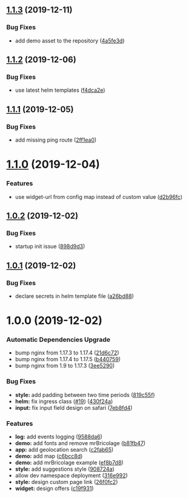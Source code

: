 ## [1.1.3](https://github.com/Leadformance/bridge-widget-demo/compare/v1.1.2...v1.1.3) (2019-12-11)


### Bug Fixes

* add demo asset to the repository ([4a5fe3d](https://github.com/Leadformance/bridge-widget-demo/commit/4a5fe3d66954aeaa4b137399bab07386581bc9b8))

## [1.1.2](https://github.com/Leadformance/bridge-widget-demo/compare/v1.1.1...v1.1.2) (2019-12-06)


### Bug Fixes

* use latest helm templates ([f4dca2e](https://github.com/Leadformance/bridge-widget-demo/commit/f4dca2e113e62f67602064e5764da9ad3ad36c81))

## [1.1.1](https://github.com/Leadformance/bridge-widget-demo/compare/v1.1.0...v1.1.1) (2019-12-05)


### Bug Fixes

* add missing ping route ([2ff1ea0](https://github.com/Leadformance/bridge-widget-demo/commit/2ff1ea0351a940d4749d15f9c07a9ece539a0792))

# [1.1.0](https://github.com/Leadformance/bridge-widget-demo/compare/v1.0.2...v1.1.0) (2019-12-04)


### Features

* use widget-url from config map instead of custom value ([d2b96fc](https://github.com/Leadformance/bridge-widget-demo/commit/d2b96fc671f3bc357a04c3a6c20285e3a96dd0e9))

## [1.0.2](https://github.com/Leadformance/bridge-widget-demo/compare/v1.0.1...v1.0.2) (2019-12-02)


### Bug Fixes

* startup init issue ([898d9d3](https://github.com/Leadformance/bridge-widget-demo/commit/898d9d349c2fba89bb229d280117fd73401a8820))

## [1.0.1](https://github.com/Leadformance/bridge-widget-demo/compare/v1.0.0...v1.0.1) (2019-12-02)


### Bug Fixes

* declare secrets in helm template file ([a26bd88](https://github.com/Leadformance/bridge-widget-demo/commit/a26bd882a32dbfe4731e71e7f0023375785a6b63))

# 1.0.0 (2019-12-02)


### Automatic Dependencies Upgrade

* bump nginx from 1.17.3 to 1.17.4 ([21d6c72](https://github.com/Leadformance/bridge-widget-demo/commit/21d6c72d5569a5df9be40861cd8e280a766d38e3))
* bump nginx from 1.17.4 to 1.17.5 ([b440759](https://github.com/Leadformance/bridge-widget-demo/commit/b4407599401b88a5923be5f041376ea8e49786ab))
* bump nginx from 1.9 to 1.17.3 ([3ee5290](https://github.com/Leadformance/bridge-widget-demo/commit/3ee5290d97d10ae0142da150622995c94e276ef9))


### Bug Fixes

* **style:** add padding between two time periods ([819c55f](https://github.com/Leadformance/bridge-widget-demo/commit/819c55f0acac25c7973fc7cbd9166f39c4674805))
* **helm:** fix ingress class ([#19](https://github.com/Leadformance/bridge-widget-demo/issues/19)) ([430f24a](https://github.com/Leadformance/bridge-widget-demo/commit/430f24a626a99390d84c5f45445096f22d564484))
* **input:** fix input field design on safari ([7eb8fd4](https://github.com/Leadformance/bridge-widget-demo/commit/7eb8fd461dabbf24d155cf895be54399789b6c5c))


### Features

* **log:** add events logging ([9588da6](https://github.com/Leadformance/bridge-widget-demo/commit/9588da624611112e189b123aab8852202fbdc779))
* **demo:** add fonts and remove mrBricolage ([b81fb47](https://github.com/Leadformance/bridge-widget-demo/commit/b81fb47732899772ad907b319779528bb48e0a4d))
* **app:** add geolocation search ([c2fab65](https://github.com/Leadformance/bridge-widget-demo/commit/c2fab653e5ecbf6f58a25d4df7bffe16fd654542))
* **demo:** add map ([c6bcc8d](https://github.com/Leadformance/bridge-widget-demo/commit/c6bcc8d5802b0be889dfb109529272e6dedf6bfb))
* **demo:** add mrBricolage example ([ef8b7d8](https://github.com/Leadformance/bridge-widget-demo/commit/ef8b7d843f6b5a1b2b3cf37cf4100b85f8ca4221))
* **style:** add suggestions style ([908724a](https://github.com/Leadformance/bridge-widget-demo/commit/908724a89203e83b525da955bff6c5367c877cfc))
* allow dev namespace deployment ([316e992](https://github.com/Leadformance/bridge-widget-demo/commit/316e992f7204197c138681916a2e914fc85fe2dc))
* **style:** design custom page link ([26f0fc2](https://github.com/Leadformance/bridge-widget-demo/commit/26f0fc2da2f53594b875fc73b92ee8443d3a2ce1))
* **widget:** design offers ([c19f931](https://github.com/Leadformance/bridge-widget-demo/commit/c19f9315e38136b8abddc4e6dd7c23ec5751c0af))
